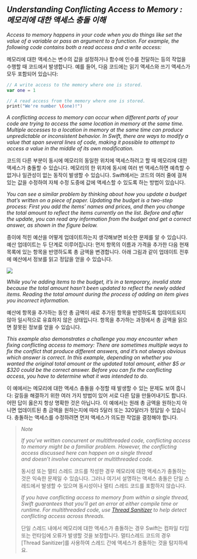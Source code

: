 ## *Understanding Conflicting Access to Memory : 메모리에 대한 액세스 충돌 이해*

*Access to memory happens in your code when you do things like set the value of a variable or pass an argument to a function. For example, the following code contains both a read access and a write access:*

메모리에 대한 액세스는 변수의 값을 설정하거나 함수에 인수를 전달하는 등의 작업을 수행할 때 코드에서 발생합니다. 예를 들어, 다음 코드에는 읽기 액세스와 쓰기 액세스가 모두 포함되어 있습니다:

```swift
// A write access to the memory where one is stored.
var one = 1

// A read access from the memory where one is stored.
print("We're number \(one)!")
```

*A conflicting access to memory can occur when different parts of your code are trying to access the same location in memory at the same time. Multiple accesses to a location in memory at the same time can produce unpredictable or inconsistent behavior. In Swift, there are ways to modify a value that span several lines of code, making it possible to attempt to access a value in the middle of its own modification.*

코드의 다른 부분이 동시에 메모리의 동일한 위치에 액세스하려고 할 때 메모리에 대한 액세스가 충돌할 수 있습니다. 메모리의 한 위치에 동시에 여러 번 액세스하면 예측할 수 없거나 일관성이 없는 동작이 발생할 수 있습니다. Swift에서는 코드의 여러 줄에 걸쳐 있는 값을 수정하여 자체 수정 도중에 값에 액세스할 수 있도록 하는 방법이 있습니다.

*You can see a similar problem by thinking about how you update a budget that’s written on a piece of paper. Updating the budget is a two-step process: First you add the items’ names and prices, and then you change the total amount to reflect the items currently on the list. Before and after the update, you can read any information from the budget and get a correct answer, as shown in the figure below.*

종이에 적힌 예산을 어떻게 업데이트하는지 생각해보면 비슷한 문제를 알 수 있습니다. 예산 업데이트는 두 단계로 이루어집니다: 먼저 항목의 이름과 가격을 추가한 다음 현재 목록에 있는 항목을 반영하도록 총 금액을 변경합니다. 아래 그림과 같이 업데이트 전후에 예산에서 정보를 읽고 정답을 얻을 수 있습니다.

*![](https://docs.swift.org/swift-book/images/memory_shopping@2x.png)*

*While you’re adding items to the budget, it’s in a temporary, invalid state because the total amount hasn’t been updated to reflect the newly added items. Reading the total amount during the process of adding an item gives you incorrect information.*

예산에 항목을 추가하는 동안 총 금액이 새로 추가된 항목을 반영하도록 업데이트되지 않아 일시적으로 유효하지 않은 상태입니다. 항목을 추가하는 과정에서 총 금액을 읽으면 잘못된 정보를 얻을 수 있습니다.

*This example also demonstrates a challenge you may encounter when fixing conflicting access to memory: There are sometimes multiple ways to fix the conflict that produce different answers, and it’s not always obvious which answer is correct. In this example, depending on whether you wanted the original total amount or the updated total amount, either $5 or $320 could be the correct answer. Before you can fix the conflicting access, you have to determine what it was intended to do.*

이 예에서는 메모리에 대한 액세스 충돌을 수정할 때 발생할 수 있는 문제도 보여 줍니다: 갈등을 해결하기 위한 여러 가지 방법이 있어 서로 다른 답을 만들어내기도 합니다. 어떤 답이 옳은지 항상 명확한 것은 아닙니다. 이 예에서는 원래 총 금액을 원하는지 아니면 업데이트된 총 금액을 원하는지에 따라 5달러 또는 320달러가 정답일 수 있습니다. 충돌하는 액세스를 수정하려면 먼저 액세스가 의도한 작업을 결정해야 합니다.

> *Note*
> 
> *If you’ve written concurrent or multithreaded code, conflicting access to memory might be a familiar problem. However, the conflicting access discussed here can happen on a single thread and doesn’t involve concurrent or multithreaded code.*
> 
> 동시성 또는 멀티 스레드 코드를 작성한 경우 메모리에 대한 액세스가 충돌하는 것은 익숙한 문제일 수 있습니다. 그러나 여기서 설명하는 액세스 충돌은 단일 스레드에서 발생할 수 있으며 동시성이나 멀티 스레드 코드를 포함하지 않습니다.
> 
> *If you have conflicting access to memory from within a single thread, Swift guarantees that you’ll get an error at either compile time or runtime. For multithreaded code, use [Thread Sanitizer](https://developer.apple.com/documentation/xcode/diagnosing_memory_thread_and_crash_issues_early) to help detect conflicting access across threads.*
> 
> 단일 스레드 내에서 메모리에 대한 액세스가 충돌하는 경우 Swift는 컴파일 타임 또는 런타임에 오류가 발생할 것을 보장합니다. 멀티스레드 코드의 경우 [Thread Sanitizer]를 사용하여 스레드 간에 액세스가 충돌하는 것을 탐지하세요.
